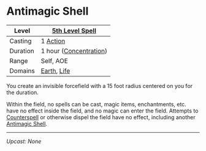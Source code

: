 # Antimagic Shell

| Level    | [5th Level Spell](../../Spell%20Level.md)                                            |
| -------- | ------------------------------------------------------------------------------------ |
| Casting  | 1 [Action](../../../../Game%20Procedures/Action.md)                                  |
| Duration | 1 hour ([Concentration](../../../Spellcasting/Concentration.md))                     |
| Range    | Self, AOE                                                                            |
| Domains  | [Earth](../../../Spell%20Domains/Earth.md), [Life](../../../Spell%20Domains/Life.md) |

You create an invisible forcefield with a 15 foot radius centered on you for the duration.

Within the field, no spells can be cast, magic items, enchantments, etc. have no effect inside the field, and no magic can enter the field. Attempts to [Counterspell](../Level%203/Counterspell.md) or otherwise dispel the field have no effect, including another [Antimagic Shell](Antimagic%20Shell.md).

---
*Upcast: None*

